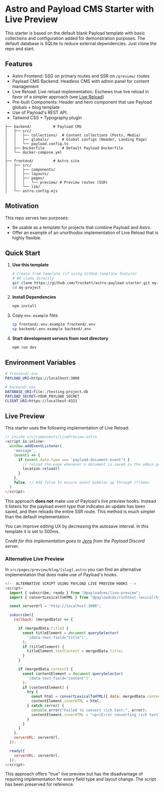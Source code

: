 # Astro and Payload CMS Starter with Live Preview

This starter is based on the default blank Payload template with basic collections and configuration added for demonstration purposes. The default database is SQLite to reduce external dependencies. Just clone the repo and start.

## Features

- Astro Frontend: SSG on primary routes and SSR on `/preview/` routes
- Payload CMS Backend: Headless CMS with admin panel for content management
- Live Reload: Live reload implementation. Eschews true live reload in favor of a simpler approach (see [Live Reload](#live-reload))
- Pre-built Components: Header and hero component that use Payload globals + blog template
- Use of Payload's REST API.
- Tailwind CSS + Typography plugin

```
├── backend/          # Payload CMS
│   ├── src/
│   │   ├── collections/  # Content collections (Posts, Media)
│   │   ├── globals/      # Global configs (Header, Landing Page)
│   │   └── payload.config.ts
│   ├── Dockerfile        # Default Payload Dockerfile
│   └── docker-compose.yml
│
├── frontend/         # Astro site
│   ├── src/
│   │   ├── components/
│   │   ├── layouts/
│   │   ├── pages/
│   │   │   └── preview/ # Preview routes (SSR)
│   │   └── lib/
│   └── astro.config.mjs
```

## Motivation

This repo serves two purposes:

- Be usable as a template for projects that combine Payload and Astro.
- Offer an example of an unorthodox implementation of Live Reload that is highly flexible.

## Quick Start

1. **Use this template**
   ```bash
   # Create from template (if using GitHub template feature)
   # OR clone directly
   git clone https://github.com/frockett/astro-payload-starter.git my-project
   cd my-project
   ```
2. **Install Dependencies**
   ```bash
   npm install
   ```
3. Copy `env.example` files
   ```bash
   cp frontend/.env.example frontend/.env
   cp backend/.env.example backend/.env
   ```
4. **Start development servers from root directory**
   ```bash
   npm run dev
   ```

## Environment Variables

```bash
# frontend/.env
PAYLOAD_URI=https://localhost:3000

# backend/.env
DATABASE_URI=file:./testing-project.db
PAYLOAD_SECRET=YOUR_PAYLOAD_SECRET
CLIENT_URI=https://localhost:4321
```

## Live Preview

This starter uses the following implementation of Live Reload:

```ts
// Inside src/components/LivePreview.astro
<script is:inline>
  window.addEventListener(
    'message',
    (event) => {
      if (event.data.type === 'payload-document-event') {
        // reload the page whenever a document is saved in the admin panel to get the latest data
        location.reload()
      }
    },
    false, // Add false to ensure event bubbles up through iframes
  )
</script>
```

This approach **does not** make use of Payload's live preview hooks. Instead it listens for the payload event type that indicates an update has been saved, and then reloads the entire SSR route. This method is much simpler than the default implementation.

You can improve editing UX by decreasing the autosave interval. In this template it is set to 500ms.

_Credit for this implementation goes to [Jens](https://jhb.software/en) from the Payload Discord server._

### Alternative Live Preview

In `src/pages/preview/blog/[slug].astro` you can find an alternative implementation that does make use of Payload's hooks.

```js
<!-- ALTERNATIVE SCRIPT USING PAYLOAD LIVE PREVIEW HOOKS -->
<script>
  import { subscribe, ready } from "@payloadcms/live-preview";
  import { convertLexicalToHTML } from "@payloadcms/richtext-lexical/html";

  const serverUrl = "http://localhost:3000";

  subscribe({
    callback: (mergedData) => {

      if (mergedData.title) {
        const titleElement = document.querySelector(
          '[data-text-field="title"]',
        );
        if (titleElement) {
          titleElement.textContent = mergedData.title;
        }
      }

      if (mergedData.content) {
        const contentElement = document.querySelector(
          '[data-text-field="content"]',
        );
        if (contentElement) {
          try {
            const html = convertLexicalToHTML({ data: mergedData.content });
            contentElement.innerHTML = html;
          } catch (error) {
            console.error("Failed to convert rich text:", error);
            contentElement.innerHTML = "<p>[Error converting rich text]</p>";
          }
        }
      }
    },
    serverURL: serverUrl,
  });

  ready({
    serverURL: serverUrl,
  });
</script>
```

This approach offers "true" live preview but has the disadvantage of requiring implementation for every field type and layout change. The script has been preserved for reference.

